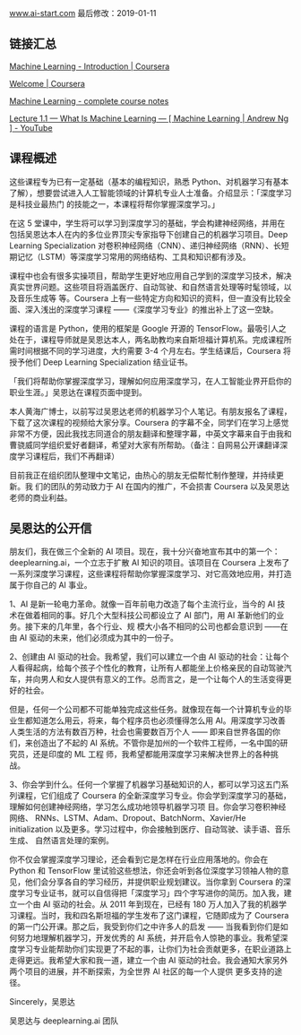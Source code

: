 www.ai-start.com 最后修改：2019-01-11

## 链接汇总

[Machine Learning - Introduction | Coursera](https://www.coursera.org/learn/machine-learning/home/week/1)

[Welcome | Coursera](https://www.coursera.org/learn/machine-learning/lecture/RKFpn/welcome)

[Machine Learning - complete course notes](http://www.holehouse.org/mlclass/index.html)

[Lecture 1.1 — What Is Machine Learning — [ Machine Learning | Andrew Ng ] - YouTube](https://www.youtube.com/watch?v=PPLop4L2eGk&list=PLLssT5z_DsK-h9vYZkQkYNWcItqhlRJLN&index=1)

## 课程概述

这些课程专为已有一定基础（基本的编程知识，熟悉 Python、对机器学习有基本了解），想要尝试进入人工智能领域的计算机专业人士准备。介绍显示：「深度学习是科技业最热门 的技能之一，本课程将帮你掌握深度学习。」

在这 5 堂课中，学生将可以学习到深度学习的基础，学会构建神经网络，并用在包括吴恩达本人在内的多位业界顶尖专家指导下创建自己的机器学习项目。Deep Learning Specialization 对卷积神经网络（CNN）、递归神经网络（RNN）、长短期记忆（LSTM）等深度学习常用的网络结构、工具和知识都有涉及。

课程中也会有很多实操项目，帮助学生更好地应用自己学到的深度学习技术，解决真实世界问题。这些项目将涵盖医疗、自动驾驶、和自然语言处理等时髦领域，以及音乐生成等 等。Coursera 上有一些特定方向和知识的资料，但一直没有比较全面、深入浅出的深度学习课程 ——《深度学习专业》的推出补上了这一空缺。

课程的语言是 Python，使用的框架是 Google 开源的 TensorFlow。最吸引人之处在于，课程导师就是吴恩达本人，两名助教均来自斯坦福计算机系。完成课程所需时间根据不同的学习进度，大约需要 3-4 个月左右。学生结课后，Coursera 将授予他们 Deep Learning Specialization 结业证书。

「我们将帮助你掌握深度学习，理解如何应用深度学习，在人工智能业界开启你的职业生涯。」吴恩达在课程页面中提到。

本人黄海广博士，以前写过吴恩达老师的机器学习个人笔记。有朋友报名了课程，下载了这次课程的视频给大家分享。Coursera 的字幕不全，同学们在学习上感觉非常不方便，因此我找志同道合的朋友翻译和整理字幕，中英文字幕来自于由我和曹骁威同学组织爱好者翻译，希望对大家有所帮助。（备注：自网易公开课翻译深度学习课程后，我们不再翻译）

目前我正在组织团队整理中文笔记，由热心的朋友无偿帮忙制作整理，并持续更新。我 们的团队的劳动致力于 AI 在国内的推广，不会损害 Coursera 以及吴恩达老师的商业利益。

## 吴恩达的公开信

朋友们，我在做三个全新的 AI 项目。现在，我十分兴奋地宣布其中的第一个：deeplearning.ai，一个立志于扩散 AI 知识的项目。该项目在 Coursera 上发布了一系列深度学习课程，这些课程将帮助你掌握深度学习、对它高效地应用，并打造属于你自己的 AI 事业。

1、AI 是新一轮电力革命。就像一百年前电力改造了每个主流行业，当今的 AI 技术在做着相同的事。好几个大型科技公司都设立了 AI 部门，用 AI 革新他们的业务。接下来的几年里，各个行业、规 模大小各不相同的公司也都会意识到 ——在由 AI 驱动的未来，他们必须成为其中的一份子。

2、创建由 AI 驱动的社会。我希望，我们可以建立一个由 AI 驱动的社会：让每个人看得起病，给每个孩子个性化的教育，让所有人都能坐上价格亲民的自动驾驶汽车，并向男人和女人提供有意义的工作。总而言之，是一个让每个人的生活变得更好的社会。

但是，任何一个公司都不可能单独完成这些任务。就像现在每一个计算机专业的毕业生都知道怎么用云，将来，每个程序员也必须懂得怎么用 AI。用深度学习改善人类生活的方法有数百万种，社会也需要数百万个人 —— 即来自世界各国的你们，来创造出了不起的 AI 系统。不管你是加州的一个软件工程师，一名中国的研究员，还是印度的 ML 工程 师，我希望都能用深度学习来解决世界上的各种挑战。

3、你会学到什么。任何一个掌握了机器学习基础知识的人，都可以学习这五门系列课程，它们组成了 Coursera 的全新深度学习专业。你会学到深度学习的基础，理解如何创建神经网络，学习怎么成功地领导机器学习项 目。你会学习卷积神经网络、 RNNs、LSTM、Adam、Dropout、BatchNorm、Xavier/He initialization 以及更多。学习过程中，你会接触到医疗、自动驾驶、读手语、音乐生成、 自然语言处理的案例。

你不仅会掌握深度学习理论，还会看到它是怎样在行业应用落地的。你会在 Python 和 TensorFlow 里试验这些想法，你还会听到各位深度学习领袖人物的意见，他们会分享各自的学习经历，并提供职业规划建议。当你拿到 Coursera 的深度学习专业证书，就可以自信得把「深度学习」四个字写进你的简历。加入我，建立一个由 AI 驱动的社会。从 2011 年到现在，已经有 180 万人加入了我的机器学习课程。当时，我和四名斯坦福的学生发布了这门课程，它随即成为了 Coursera 的第一门公开课。那之后，我受到你们之中许多人的启发 —— 当我看到你们是如何努力地理解机器学习，开发优秀的 AI 系统，并开启令人惊艳的事业。我希望深度学习专业能帮助你们实现更了不起的事，让你们为社会贡献更多，在职业道路上走得更远。我希望大家和我一道，建立一个由 AI 驱动的社会。我会通知大家另外两个项目的进展，并不断探索，为全世界 AI 社区的每一个人提供 更多支持的途径。

Sincerely，吴恩达

吴恩达与 deeplearning.ai 团队